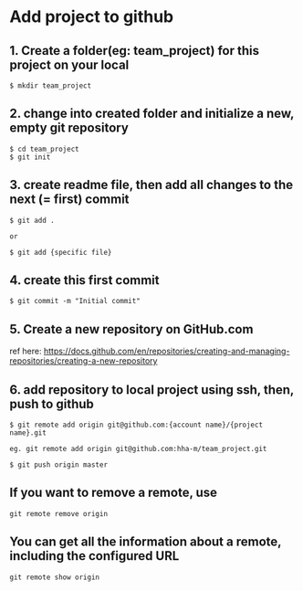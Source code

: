 # Add project to github
## 1. Create a folder(eg: team_project) for this project on your local
```
$ mkdir team_project
```

## 2. change into created folder and initialize a new, empty git repository
```
$ cd team_project
$ git init
```


## 3. create readme file, then add all changes to the next (= first) commit
```
$ git add .

or

$ git add {specific file}
```

## 4. create this first commit
```
$ git commit -m "Initial commit"
```

## 5. Create a new repository on GitHub.com

ref here:
https://docs.github.com/en/repositories/creating-and-managing-repositories/creating-a-new-repository


## 6. add repository to local project using ssh, then, push to github
```
$ git remote add origin git@github.com:{account name}/{project name}.git

eg. git remote add origin git@github.com:hha-m/team_project.git

$ git push origin master
```


## If you want to remove a remote, use
```
git remote remove origin
```

## You can get all the information about a remote, including the configured URL
```
git remote show origin
```